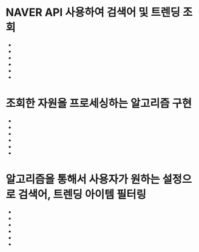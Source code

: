 # NAVER API 사용하여 검색어 및 트렌딩 조회 
-
-
-
-
-
-

# 조회한 자원을 프로세싱하는 알고리즘 구현
-
-
-
-
-
-

# 알고리즘을 통해서 사용자가 원하는 설정으로 검색어, 트렌딩 아이템 필터링
-
-
-
-
-
-




